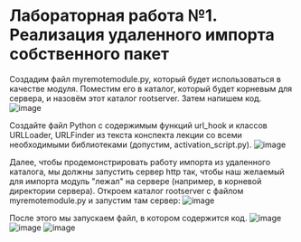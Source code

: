 # Лабораторная работа №1. Реализация удаленного импорта собственного пакет
Создадим файл myremotemodule.py, который будет использоваться в качестве модуля. Поместим его в каталог, который будет корневым для сервера, и назовём этот каталог rootserver. Затем напишем код.
![image](https://github.com/user-attachments/assets/7d0f5735-e56e-4e4e-8080-9659c131de43)

Создайте файл Python с содержимым функций url_hook и классов URLLoader, URLFinder из текста конспекта лекции со всеми необходимыми библиотеками (допустим, activation_script.py).
![image](https://github.com/user-attachments/assets/b28917ce-6337-4ce4-a56b-b1ef9728673a)

Далее, чтобы продемонстрировать работу импорта из удаленного каталога, мы должны запустить сервер http так, чтобы наш желаемый для импорта модуль "лежал" на сервере (например, в корневой директории сервера). Откроем каталог rootserver с файлом myremotemodule.py и запустим там сервер:
![image](https://github.com/user-attachments/assets/78f6d076-a7bc-427e-ba12-b72bfabba3f7)

После этого мы запускаем файл, в котором содержится код.
![image](https://github.com/user-attachments/assets/713a84f1-b1ef-4bef-9eaa-8753a04f2ba4)
![image](https://github.com/user-attachments/assets/2005593f-5ff1-4a41-a2c0-2944521b1d93)
![image](https://github.com/user-attachments/assets/82211999-7fba-486a-b5e4-9150769e6540)
